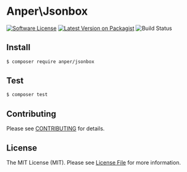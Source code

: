 # Anper\Jsonbox

[![Software License][ico-license]](LICENSE.md)
[![Latest Version on Packagist][ico-version]][link-packagist]
![Build Status](https://github.com/perevoshchikov/jsonbox/workflows/Tests/badge.svg)

## Install

``` bash
$ composer require anper/jsonbox
```

## Test

``` bash
$ composer test
```

## Contributing

Please see [CONTRIBUTING](CONTRIBUTING.md) for details.

## License

The MIT License (MIT). Please see [License File](LICENSE.md) for more information.

[ico-version]: https://img.shields.io/packagist/v/anper/jsonbox.svg
[ico-license]: https://img.shields.io/badge/license-MIT-brightgreen.svg

[link-packagist]: https://packagist.org/packages/anper/jsonbox